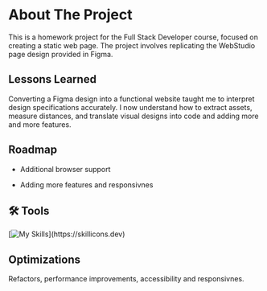 # About The Project

This is a homework project for the Full Stack Developer course, focused on creating a static web page. The project involves replicating the WebStudio page design provided in Figma.

## Lessons Learned

Converting a Figma design into a functional website taught me to interpret design specifications accurately. I now understand how to extract assets, measure distances, and translate visual designs into code and adding more and more features.


## Roadmap

- Additional browser support

- Adding more features and responsivnes


## 🛠 Tools
[![My Skills](https://skillicons.dev/icons?i=html,css,)](https://skillicons.dev)


## Optimizations

Refactors, performance improvements, accessibility and responsivnes.
